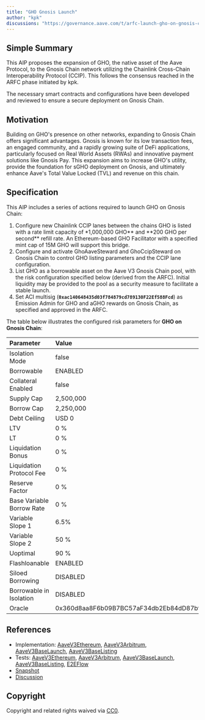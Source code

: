 ```yaml
---
title: "GHO Gnosis Launch"
author: "kpk"
discussions: "https://governance.aave.com/t/arfc-launch-gho-on-gnosis-chain/21379"
---
```


## Simple Summary

This AIP proposes the expansion of GHO, the native asset of the Aave Protocol, to the Gnosis Chain network utilizing the Chainlink Cross-Chain Interoperability Protocol (CCIP). This follows the consensus reached in the ARFC phase initiated by kpk.

The necessary smart contracts and configurations have been developed and reviewed to ensure a secure deployment on Gnosis Chain.

## Motivation

Building on GHO's presence on other networks, expanding to Gnosis Chain offers significant advantages. Gnosis is known for its low transaction fees, an engaged community, and a rapidly growing suite of DeFi applications, particularly focused on Real World Assets (RWAs) and innovative payment solutions like Gnosis Pay. This expansion aims to increase GHO's utility, provide the foundation for sGHO deployment on Gnosis, and ultimately enhance Aave's Total Value Locked (TVL) and revenue on this chain.

## Specification

This AIP includes a series of actions required to launch GHO on Gnosis Chain:

1.  Configure new Chainlink CCIP lanes between the chains GHO is listed with a rate limit capacity of \*1,000,000 GHO** and **200 GHO per second\*\* refill rate. An Ethereum-based GHO Facilitator with a specified mint cap of 15M GHO will support this bridge.
2.  Configure and activate GhoAaveSteward and GhoCcipSteward on Gnosis Chain to control GHO listing parameters and the CCIP lane configuration.
3.  List GHO as a borrowable asset on the Aave V3 Gnosis Chain pool, with the risk configuration specified below (derived from the ARFC). Initial liquidity may be provided to the pool as a security measure to facilitate a stable launch.
4.  Set ACI multisig (**`0xac140648435d03f784879cd789130F22Ef588Fcd`**) as Emission Admin for GHO and aGHO rewards on Gnosis Chain, as specified and approved in the ARFC.

The table below illustrates the configured risk parameters for **GHO on Gnosis Chain**:

| Parameter                 | Value                                      |
| :------------------------ | :----------------------------------------- |
| Isolation Mode            | false                                      |
| Borrowable                | ENABLED                                    |
| Collateral Enabled        | false                                      |
| Supply Cap                | 2,500,000                                  |
| Borrow Cap                | 2,250,000                                  |
| Debt Ceiling              | USD 0                                      |
| LTV                       | 0 %                                        |
| LT                        | 0 %                                        |
| Liquidation Bonus         | 0 %                                        |
| Liquidation Protocol Fee  | 0 %                                        |
| Reserve Factor            | 0 %                                        |
| Base Variable Borrow Rate | 0 %                                        |
| Variable Slope 1          | 6.5%                                       |
| Variable Slope 2          | 50 %                                       |
| Uoptimal                  | 90 %                                       |
| Flashloanable             | ENABLED                                    |
| Siloed Borrowing          | DISABLED                                   |
| Borrowable in Isolation   | DISABLED                                   |
| Oracle                    | 0x360d8aa8F6b09B7BC57aF34db2Eb84dD87bf4d12 |

## References

- Implementation: [AaveV3Ethereum](https://github.com/bgd-labs/aave-proposals-v3/blob/main/src/20250421_Multi_GHOGnosisLaunch/AaveV3Ethereum_GHOGnosisLaunch_20250421.sol), [AaveV3Arbitrum](https://github.com/bgd-labs/aave-proposals-v3/blob/main/src/20250421_Multi_GHOGnosisLaunch/AaveV3Arbitrum_GHOGnosisLaunch_20250421.sol), [AaveV3BaseLaunch](https://github.com/bgd-labs/aave-proposals-v3/blob/main/src/20250421_Multi_GHOGnosisLaunch/AaveV3Base_GHOGnosisLaunch_20250421.sol), [AaveV3BaseListing](https://github.com/bgd-labs/aave-proposals-v3/blob/main/src/20250421_Multi_GHOGnosisLaunch/AaveV3Base_GHOGnosisListing_20250421.sol)
- Tests: [AaveV3Ethereum](https://github.com/bgd-labs/aave-proposals-v3/blob/main/src/20250421_Multi_GHOGnosisLaunch/AaveV3Ethereum_GHOGnosisLaunch_20250421.t.sol), [AaveV3Arbitrum](https://github.com/bgd-labs/aave-proposals-v3/blob/main/src/20250421_Multi_GHOGnosisLaunch/AaveV3Arbitrum_GHOGnosisLaunch_20250421.t.sol), [AaveV3BaseLaunch](https://github.com/bgd-labs/aave-proposals-v3/blob/main/src/20250421_Multi_GHOGnosisLaunch/AaveV3Base_GHOGnosisLaunch_20250421.t.sol), [AaveV3BaseListing](https://github.com/bgd-labs/aave-proposals-v3/blob/main/src/20250421_Multi_GHOGnosisLaunch/AaveV3Base_GHOGnosisListing_20250421.t.sol), [E2EFlow](https://github.com/bgd-labs/aave-proposals-v3/blob/main/src/20250421_Multi_GHOGnosisLaunch/AaveV3E2E_GHOGnosisLaunch_20250421.t.sol)
- [Snapshot](https://snapshot.box/#/s:aavedao.eth/proposal/0x62996204d8466d603fe8c953176599db02a23f440a682ff15ba2d0ca63dda386)
- [Discussion](https://governance.aave.com/t/arfc-launch-gho-on-gnosis-chain/21379)

## Copyright

Copyright and related rights waived via [CC0](https://creativecommons.org/publicdomain/zero/1.0/).
